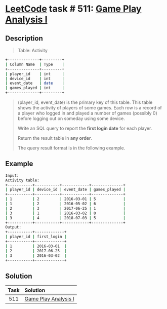 # [LeetCode][leetcode] task # 511: [Game Play Analysis I][task]

Description
-----------

> Table: Activity
```sh
+--------------+---------+
| Column Name  | Type    |
+--------------+---------+
| player_id    | int     |
| device_id    | int     |
| event_date   | date    |
| games_played | int     |
+--------------+---------+
```
> (player_id, event_date) is the primary key of this table.
> This table shows the activity of players of some games.
> Each row is a record of a player who logged in and played a number of games
> (possibly 0) before logging out on someday using some device.
>
> Write an SQL query to report the **first login date** for each player.
> 
> Return the result table in **any order**.
> 
> The query result format is in the following example.

Example
-------

```sh
Input: 
Activity table:
+-----------+-----------+------------+--------------+
| player_id | device_id | event_date | games_played |
+-----------+-----------+------------+--------------+
| 1         | 2         | 2016-03-01 | 5            |
| 1         | 2         | 2016-05-02 | 6            |
| 2         | 3         | 2017-06-25 | 1            |
| 3         | 1         | 2016-03-02 | 0            |
| 3         | 4         | 2018-07-03 | 5            |
+-----------+-----------+------------+--------------+
Output: 
+-----------+-------------+
| player_id | first_login |
+-----------+-------------+
| 1         | 2016-03-01  |
| 2         | 2017-06-25  |
| 3         | 2016-03-02  |
+-----------+-------------+
```

Solution
--------

| Task | Solution                         |
|:----:|:---------------------------------|
| 511  | [Game Play Analysis I][solution] |


[leetcode]: <http://leetcode.com/>
[task]: <https://leetcode.com/problems/game-play-analysis-i/>
[solution]: <https://github.com/wellaxis/praxis-leetcode/blob/main/src/main/java/com/witalis/praxis/leetcode/task/h6/p511/option/Practice.java>

